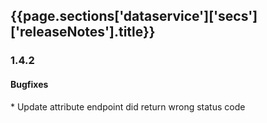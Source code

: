 <h2 id="{{page.sections['dataservice']['secs']['releaseNotes'].anchor}}">{{page.sections['dataservice']['secs']['releaseNotes'].title}}</h2>

<div class="panel panel-primary">
  <div class="panel-heading">
    <span><h3 class="panel-title">1.4.2</h3></span>
    <span style="float: right;"></span>
  </div>
  <div class="panel-body">
    <h4>Bugfixes</h4>
    * Update attribute endpoint did return wrong status code
  </div>
</div>